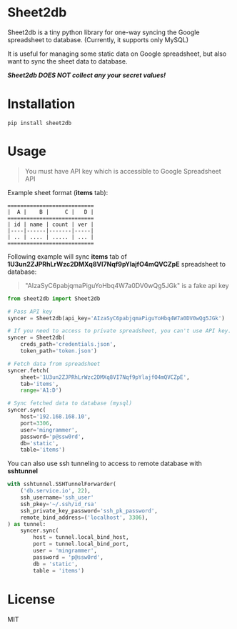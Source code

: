 # Sheet2db

Sheet2db is a tiny python library for one-way syncing the Google spreadsheet to database. (Currently, it supports only MySQL)

It is useful for managing some static data on Google spreadsheet, but also want to sync the sheet data to database.

***Sheet2db DOES NOT collect any your secret values!***

# Installation

```
pip install sheet2db
```

# Usage

> You must have API key which is accessible to Google Spreadsheet API

Example sheet format (**items** tab):

````
===========================
|  A |    B |     C |   D |
===========================
| id | name | count | ver |
|----|------|-------|-----|
| .. | .... | ..... | ... |
===========================
````

Following example will sync **items** tab of **1U3un2ZJPRhLrWzc2DMXq8VI7Nqf9pYlajfO4mQVCZpE** spreadsheet to database:

> "AIzaSyC6pabjqmaPiguYoHbq4W7a0DV0wQg5JGk" is a fake api key

```python
from sheet2db import Sheet2db

# Pass API key
syncer = Sheet2db(api_key='AIzaSyC6pabjqmaPiguYoHbq4W7a0DV0wQg5JGk')

# If you need to access to private spreadsheet, you can't use API key. Use oauth credentials instead.
syncer = Sheet2db(
    creds_path='credentials.json',
    token_path='token.json')

# Fetch data from spreadsheet
syncer.fetch(
    sheet='1U3un2ZJPRhLrWzc2DMXq8VI7Nqf9pYlajfO4mQVCZpE',
    tab='items',
    range='A1:D')

# Sync fetched data to database (mysql)
syncer.sync(
    host='192.168.168.10',
    port=3306,
    user='mingrammer',
    password='p@ssw0rd',
    db='static',
    table='items')
```

You can also use ssh tunneling to access to remote database with **sshtunnel**

```python
with sshtunnel.SSHTunnelForwarder(
    ('db.service.io', 22),
    ssh_username='ssh_user'
    ssh_pkey='~/.ssh/id_rsa'
    ssh_private_key_password='ssh_pk_password',
    remote_bind_address=('localhost', 3306),
) as tunnel:
    syncer.sync(
        host = tunnel.local_bind_host,
        port = tunnel.local_bind_port,
        user = 'mingrammer',
        password = 'p@ssw0rd',
        db = 'static',
        table = 'items')
```

# License

MIT
